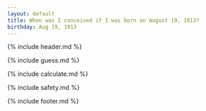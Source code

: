```yaml
---
layout: default
title: When was I conceived if I was born on August 19, 1913?
birthday: Aug 19, 1913
---
```


{% include header.md %}

{% include guess.md %}

{% include calculate.md %}

{% include safety.md %}

{% include footer.md %}



